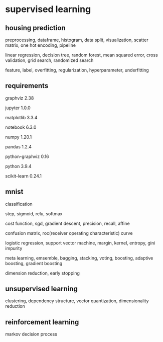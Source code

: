 # supervised learning

## housing prediction

preprocessing, dataframe, histogram, data split, visualization, scatter matrix, one hot encoding, pipeline

linear regression, decision tree, random forest, mean squared error, cross validation, grid search, randomized search

feature, label, overfitting, regularization, hyperparameter, underfitting
  
## requirements

graphviz 2.38

jupyter 1.0.0

matplotlib 3.3.4

notebook 6.3.0

numpy 1.20.1

pandas 1.2.4

python-graphviz 0.16

python 3.9.4

scikit-learn 0.24.1

## mnist

classification

step, sigmoid, relu, softmax

cost function, sgd, gradient descent, precision, recall, affine

confusion matrix, roc(receiver operating characteristic) curve

logistic regression, support vector machine, margin, kernel, entropy, gini impurity

meta learning, emsemble, bagging, stacking, voting, boosting, adaptive boosting, gradient boosting

dimension reduction, early stopping

## unsupervised learning

clustering, dependency structure, vector quantization, dimensionality reduction

## reinforcement learning

markov decision process
